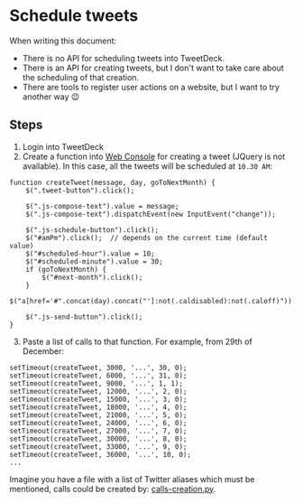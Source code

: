 # Schedule tweets

When writing this document:
* There is no API for scheduling tweets into TweetDeck.
* There is an API for creating tweets, but I don't want to take care about the scheduling of that creation.
* There are tools to register user actions on a website, but I want to try another way :wink:

## Steps

1. Login into TweetDeck
2. Create a function into [Web Console](https://developer.mozilla.org/en-US/docs/Tools/Web_Console/The_command_line_interpreter) for creating a tweet (JQuery is not available). In this case, all the tweets will be scheduled at `10.30 AM`:
```
function createTweet(message, day, goToNextMonth) {
    $(".tweet-button").click();

    $(".js-compose-text").value = message;
    $(".js-compose-text").dispatchEvent(new InputEvent("change"));

    $(".js-schedule-button").click();
    $("#amPm").click();  // depends on the current time (default value)
    $("#scheduled-hour").value = 10;
    $("#scheduled-minute").value = 30;
    if (goToNextMonth) {
        $("#next-month").click();
    }
    $("a[href='#".concat(day).concat("']:not(.caldisabled):not(.caloff)")).click();

    $(".js-send-button").click();
}
```
3. Paste a list of calls to that function. For example, from 29th of December:
```
setTimeout(createTweet, 3000, '...', 30, 0);
setTimeout(createTweet, 6000, '...', 31, 0);
setTimeout(createTweet, 9000, '...', 1, 1);
setTimeout(createTweet, 12000, '...', 2, 0);
setTimeout(createTweet, 15000, '...', 3, 0);
setTimeout(createTweet, 18000, '...', 4, 0);
setTimeout(createTweet, 21000, '...', 5, 0);
setTimeout(createTweet, 24000, '...', 6, 0);
setTimeout(createTweet, 27000, '...', 7, 0);
setTimeout(createTweet, 30000, '...', 8, 0);
setTimeout(createTweet, 33000, '...', 9, 0);
setTimeout(createTweet, 36000, '...', 10, 0);
...
```
Imagine you have a file with a list of Twitter aliases which must be mentioned, calls could be created by: [calls-creation.py](calls-creation.py).
